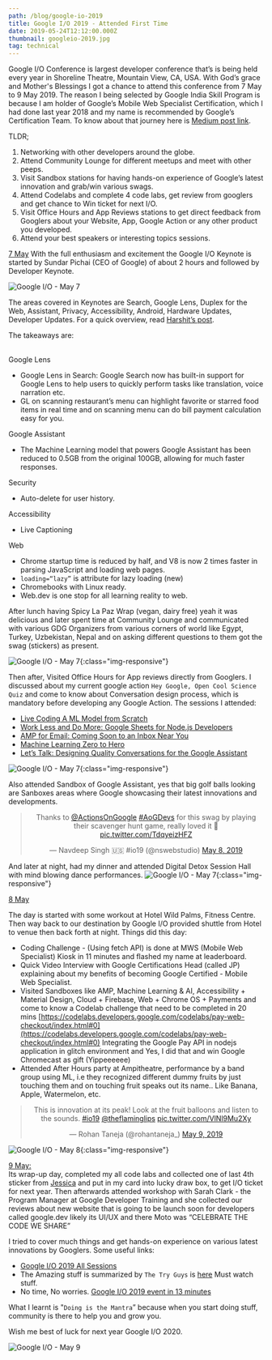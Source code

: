 ```yaml
---
path: /blog/google-io-2019
title: Google I/O 2019 - Attended First Time
date: 2019-05-24T12:12:00.000Z
thumbnail: googleio-2019.jpg
tag: technical
---
```


Google I/O Conference is largest developer conference that’s is being held every year in Shoreline Theatre, Mountain View, CA, USA. With God’s grace and Mother's Blessings I got a chance to attend this conference from 7 May to 9 May 2019. The reason I being selected by Google India Skill Program is because I am holder of Google’s Mobile Web Specialist Certification, which I had done last year 2018 and my name is recommended by Google’s Certification Team. To know about that journey here is [Medium post link](https://medium.com/@singhnavdeep/dream-in-years-plan-in-months-evaluate-in-weeks-ship-daily-5e44fdf8eea1).

TLDR;
1. Networking with other developers around the globe.
2. Attend Community Lounge for different meetups and meet with other peeps.
3. Visit Sandbox stations for having hands-on experience of Google’s latest innovation and grab/win various swags.
4. Attend Codelabs and complete 4 code labs, get review from googlers and get chance to Win ticket for next I/O.
5. Visit Office Hours and App Reviews stations to get direct feedback from Googlers about your Website, App, Google Action or any other product you developed.
6. Attend your best speakers or interesting topics sessions.

<u>7 May</u>
With the full enthusiasm and excitement the Google I/O Keynote is started by Sundar Pichai (CEO of Google) of about 2 hours and followed by Developer Keynote.

![Google I/O - May 7](./assets/IMG_20190507_102419-COLLAGE.jpg)

The areas covered in Keynotes are Search, Google Lens, Duplex for the Web, Assistant, Privacy, Accessibility, Android, Hardware Updates, Developer Updates. For a quick overview, read [Harshit’s post](https://heartbeat.fritz.ai/google-i-o-2019-in-8-minutes-6b5d86b0a241).

The takeaways are:<br><br>

Google Lens
* Google Lens in Search: Google Search now has built-in support for Google Lens to help users to quickly perform tasks like translation, voice narration etc.
* GL on scanning restaurant’s menu can highlight favorite or starred food items in real time and on scanning menu can do bill payment calculation easy for you.

Google Assistant
* The Machine Learning model that powers Google Assistant has been reduced to 0.5GB from the original 100GB, allowing for much faster responses.

Security
* Auto-delete for user history.

Accessibility
* Live Captioning

Web
* Chrome startup time is reduced by half, and V8 is now 2 times faster in parsing JavaScript and loading web pages.
* `loading=“lazy”` is attribute for lazy loading (new)
* Chromebooks with Linux ready.
* Web.dev is one stop for all learning reality to web.

After lunch having Spicy La Paz Wrap (vegan, dairy free) yeah it was delicious and later spent time at Community Lounge and communicated with various GDG Organizers from various corners of world like Egypt, Turkey, Uzbekistan, Nepal and on asking different questions to them got the swag (stickers) as present.

![Google I/O - May 7](./assets/IMG_20190507_140008-COLLAGE.jpg){:class="img-responsive"}

Then after, Visited Office Hours for App reviews directly from Googlers.  I discussed about my current google action `Hey Google, Open Cool Science Quiz` and come to know about Conversation design process, which is mandatory before developing any Google Action. 
The sessions I attended:
* [Live Coding A ML Model from Scratch](https://www.youtube.com/watch?v=_RPHiqF2bSs&list=PLOU2XLYxmsILVTiOlMJdo7RQS55jYhsMi&index=31&t=0s)
* [Work Less and Do More: Google Sheets for Node.js Developers](https://www.youtube.com/watch?v=xfXpuHBNkwo)
* [AMP for Email: Coming Soon to an Inbox Near You](https://www.youtube.com/watch?v=BFgC7WfbWjY)
* [Machine Learning Zero to Hero](https://www.youtube.com/watch?v=VwVg9jCtqaU)
* [Let’s Talk: Designing Quality Conversations for the Google Assistant](https://www.youtube.com/watch?v=ZRjkSqVedfY)

![Google I/O - May 7](./assets/IMG_20190507_165754.jpg){:class="img-responsive"} 

Also attended Sandbox of Google Assistant, yes that big golf balls looking are Sanboxes areas where Google showcasing their latest innovations and developments.

<div style="text-align: center">
  <blockquote class="twitter-tweet" data-lang="en"><p lang="en" dir="ltr">Thanks to <a href="https://twitter.com/ActionsOnGoogle?ref_src=twsrc%5Etfw">@ActionsOnGoogle</a> <a href="https://twitter.com/hashtag/AoGDevs?src=hash&ref_src=twsrc%5Etfw">#AoGDevs</a> for this swag by playing their scavenger hunt game, really loved it 🥰 <a href="https://t.co/TdqyeizHFZ">pic.twitter.com/TdqyeizHFZ</a></p>&mdash; Navdeep Singh 🇺🇸 #io19 (@nswebstudio) <a href="https://twitter.com/nswebstudio/status/1125941875129499648?ref_src=twsrc%5Etfw">May 8, 2019</a></blockquote>
  <script async src="https://platform.twitter.com/widgets.js" charset="utf-8"></script>
</div>

And later at night, had my dinner and attended Digital Detox Session Hall with mind blowing dance performances. 
![Google I/O - May 7](./assets/IMG_20190507_193955-COLLAGE.jpg){:class="img-responsive"} 

<u>8 May</u><br>

The day is started with some workout at Hotel Wild Palms, Fitness Centre. Then way back to our destination by Google I/O provided shuttle from Hotel to venue then back forth at night. 
Things did this day:
* Coding Challenge - (Using fetch API) is done at MWS (Mobile Web Specialist) Kiosk in 11 minutes and flashed my name at leaderboard.
* Quick Video Interview with Google Certifications Head (called JP) explaining about my benefits of becoming Google Certified - Mobile Web Specialist.
* Visited Sandboxes like AMP, Machine Learning & AI, Accessibility + Material Design, Cloud + Firebase, Web + Chrome OS + Payments and come to know a Codelab challenge that need to be completed in 20 mins [https://codelabs.developers.google.com/codelabs/pay-web-checkout/index.html#0](https://codelabs.developers.google.com/codelabs/pay-web-checkout/index.html#0) Integrating the Google Pay API in nodejs application in glitch environment and Yes, I did that and win Google Chromecast as gift (Yippeeeeee) 
* Attended After Hours party at Ampitheatre, performance by a band group using ML, i.e they recognized different dummy fruits by just touching them and on touching fruit speaks out its name.. Like Banana, Apple, Watermelon, etc. 

<div style="text-align: center">
<blockquote class="twitter-tweet" data-lang="en"><p lang="en" dir="ltr">This is innovation at its peak! Look at the fruit balloons and listen to the sounds. <a href="https://twitter.com/hashtag/io19?src=hash&ref_src=twsrc%5Etfw">#io19</a> <a href="https://twitter.com/theflaminglips?ref_src=twsrc%5Etfw">@theflaminglips</a> <a href="https://t.co/VlNl9Mu2Xy">pic.twitter.com/VlNl9Mu2Xy</a></p>&mdash; Rohan Taneja (@rohantaneja_) <a href="https://twitter.com/rohantaneja_/status/1126344275204009984?ref_src=twsrc%5Etfw">May 9, 2019</a></blockquote>
</div>

![Google I/O - May 8](./assets/IMG_20190508_111628-COLLAGE.jpg){:class="img-responsive"} 

<u>9 May:</u><br>
Its wrap-up day, completed my all code labs and collected one of last 4th sticker from [Jessica](https://twitter.com/chatasweetie) and put in my card into lucky draw box, to get I/O ticket for next year.
Then afterwards attended workshop with Sarah Clark - the Program Manager at Google Developer Training and she collected our reviews about new website that is going to be launch soon for developers called google.dev likely its UI/UX and there Moto was “CELEBRATE THE CODE WE SHARE”

I tried to cover much things and get hands-on experience on various latest innovations by Googlers. 
Some useful links:
* [Google I/O 2019 All Sessions](https://www.youtube.com/playlist?list=PLOU2XLYxmsILVTiOlMJdo7RQS55jYhsMi) 
* The Amazing stuff is summarized by `The Try Guys` is [here](https://www.youtube.com/watch?v=P6el3-VHQv8) Must watch stuff.
* No time, No worries. [Google I/O 2019 event in 13 minutes](https://www.youtube.com/watch?v=wm2v6IpKXI4)

What I learnt is "`Doing is the Mantra`” because when you start doing stuff, community is there to help you and grow you.

Wish me best of luck for next year Google I/O 2020.

![Google I/O - May 9](./assets/IMG_20190509_100901-ANIMATION.gif)
